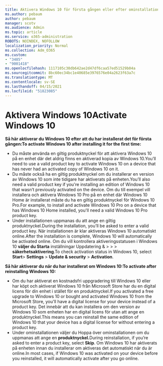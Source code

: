 ```yaml
---
title: Aktivera Windows 10 för första gången eller efter ominstallationen
ms.author: pebaum
author: pebaum
manager: scotv
ms.audience: Admin
ms.topic: article
ms.service: o365-administration
ROBOTS: NOINDEX, NOFOLLOW
localization_priority: Normal
ms.collection: Adm_O365
ms.custom:
- "3485"
- "9001418"
ms.openlocfilehash: 1117105c30db642ae2d47df6caa57ed51529b04a
ms.sourcegitcommit: 8bc60ec34bc1e40685e3976576e04a2623f63a7c
ms.translationtype: MT
ms.contentlocale: sv-SE
ms.lasthandoff: 04/15/2021
ms.locfileid: "51823085"
---
```

# <a name="activate-windows-10"></a><span data-ttu-id="81333-102">Aktivera Windows 10</span><span class="sxs-lookup"><span data-stu-id="81333-102">Activate Windows 10</span></span>

<span data-ttu-id="81333-103">**Så här aktiverar du Windows 10 efter att du har installerat det för första gången:**</span><span class="sxs-lookup"><span data-stu-id="81333-103">**To activate Windows 10 after installing it for the first time:**</span></span>

- <span data-ttu-id="81333-104">Du måste använda en giltig produktnyckel för att aktivera Windows 10 på en enhet där det aldrig finns en aktiverad kopia av Windows 10.</span><span class="sxs-lookup"><span data-stu-id="81333-104">You’ll need to use a valid product key to activate Windows 10 on a device that has never had an activated copy of Windows 10 on it.</span></span>
- <span data-ttu-id="81333-105">Du måste också ha en giltig produktnyckel om du installerar en version av Windows 10 som inte tidigare har aktiverats på enheten.</span><span class="sxs-lookup"><span data-stu-id="81333-105">You’ll also need a valid product key if you're installing an edition of Windows 10 that wasn’t previously activated on the device.</span></span> <span data-ttu-id="81333-106">Om du till exempel vill installera och aktivera Windows 10 Pro på en enhet där Windows 10 Home är installerat måste du ha en giltig produktnyckel för Windows 10 Pro.</span><span class="sxs-lookup"><span data-stu-id="81333-106">For example, to install and activate Windows 10 Pro on a device that has Windows 10 Home installed, you'll need a valid Windows 10 Pro product key.</span></span>
- <span data-ttu-id="81333-107">Under installationen uppmanas du att ange en giltig produktnyckel.</span><span class="sxs-lookup"><span data-stu-id="81333-107">During the installation, you’ll be asked to enter a valid product key.</span></span> <span data-ttu-id="81333-108">När installationen är klar aktiveras Windows 10 automatiskt online.</span><span class="sxs-lookup"><span data-stu-id="81333-108">After the installation is complete, Windows 10 will automatically be activated online.</span></span> <span data-ttu-id="81333-109">Om du vill kontrollera aktiveringsstatusen i Windows 10 **väljer du Starta** inställningar Uppdatering & >    >    >  **säkerhetsaktivering**.</span><span class="sxs-lookup"><span data-stu-id="81333-109">To check activation status in Windows 10, select **Start**> **Settings** > **Update & security** > **Activation**.</span></span>

<span data-ttu-id="81333-110">**Så här aktiverar du när du har installerat om Windows 10:**</span><span class="sxs-lookup"><span data-stu-id="81333-110">**To activate after reinstalling Windows 10:**</span></span>

- <span data-ttu-id="81333-111">Om du har aktiverat en kostnadsfri uppgradering till Windows 10 eller har köpt och aktiverat Windows 10 från Microsoft Store har du en digital licens för din enhet i stället för en produktnyckel.</span><span class="sxs-lookup"><span data-stu-id="81333-111">If you activated a free upgrade to Windows 10 or bought and activated Windows 10 from the Microsoft Store, you'll have a digital license for your device instead of a product key.</span></span> <span data-ttu-id="81333-112">Det innebär att du kan installera om den version av Windows 10 som enheten har en digital licens för utan att ange en produktnyckel.</span><span class="sxs-lookup"><span data-stu-id="81333-112">This means you can reinstall the same edition of Windows 10 that your device has a digital license for without entering a product key.</span></span>
- <span data-ttu-id="81333-113">Under ominstallationen väljer du Hoppa över ominstallationen om du uppmanas att ange en **produktnyckel.**</span><span class="sxs-lookup"><span data-stu-id="81333-113">During reinstallation, if you’re asked to enter a product key, select **Skip**.</span></span> <span data-ttu-id="81333-114">Om Windows 10 har aktiverats på enheten innan du installerar om aktiveras det automatiskt när du är online.</span><span class="sxs-lookup"><span data-stu-id="81333-114">In most cases, if Windows 10 was activated on your device before you reinstalled, it will automatically activate after you go online.</span></span>
